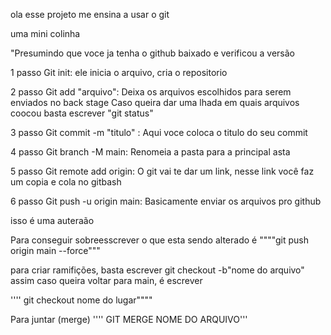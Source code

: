 ola esse projeto me ensina a usar o git

uma mini colinha


"Presumindo que voce ja tenha o github baixado e verificou a versão

1 passo
Git init:   ele inicia o arquivo, cria o repositorio

2 passo
Git add "arquivo":    Deixa os arquivos escolhidos para serem enviados no back stage
                      Caso queira dar uma lhada em quais arquivos coocou basta escrever "git status"

3 passo
Git commit -m "titulo" :    Aqui voce coloca o titulo do seu commit

4 passo
Git branch -M main:         Renomeia a pasta para a principal asta

5 passo
Git remote add origin:      O git vai te dar um link, nesse link você faz um copia e cola no gitbash

6 passo
Git push -u origin main:    Basicamente enviar os arquivos pro github  

isso é uma auteraão

Para conseguir sobreesscrever o que esta sendo alterado é
""""git push origin main --force"""

para criar ramifições, basta escrever git checkout -b"nome do arquivo"
assim caso queira voltar para main, é escrever

 '''' git checkout nome do lugar""""

 Para juntar (merge)
'''' GIT MERGE NOME DO ARQUIVO'''